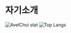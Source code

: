 # 자기소개

![AvelChoi stat](https://github-readme-stats.vercel.app/api?username=AvelChoi)
![Top Langs](https://github-readme-stats.vercel.app/api/top-langs/?username=AvelChoi)